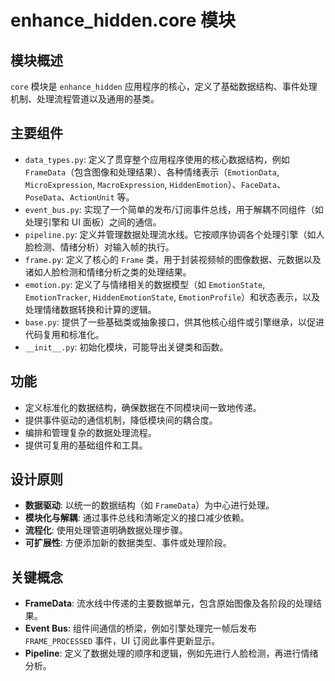 # enhance_hidden.core 模块

## 模块概述

`core` 模块是 `enhance_hidden` 应用程序的核心，定义了基础数据结构、事件处理机制、处理流程管道以及通用的基类。

## 主要组件

*   `data_types.py`: 定义了贯穿整个应用程序使用的核心数据结构，例如 `FrameData`（包含图像和处理结果）、各种情绪表示（`EmotionData`, `MicroExpression`, `MacroExpression`, `HiddenEmotion`）、`FaceData`、`PoseData`、`ActionUnit` 等。
*   `event_bus.py`: 实现了一个简单的发布/订阅事件总线，用于解耦不同组件（如处理引擎和 UI 面板）之间的通信。
*   `pipeline.py`: 定义并管理数据处理流水线。它按顺序协调各个处理引擎（如人脸检测、情绪分析）对输入帧的执行。
*   `frame.py`: 定义了核心的 `Frame` 类，用于封装视频帧的图像数据、元数据以及诸如人脸检测和情绪分析之类的处理结果。
*   `emotion.py`: 定义了与情绪相关的数据模型（如 `EmotionState`, `EmotionTracker`, `HiddenEmotionState`, `EmotionProfile`）和状态表示，以及处理情绪数据转换和计算的逻辑。
*   `base.py`: 提供了一些基础类或抽象接口，供其他核心组件或引擎继承，以促进代码复用和标准化。
*   `__init__.py`: 初始化模块，可能导出关键类和函数。

## 功能

*   定义标准化的数据结构，确保数据在不同模块间一致地传递。
*   提供事件驱动的通信机制，降低模块间的耦合度。
*   编排和管理复杂的数据处理流程。
*   提供可复用的基础组件和工具。

## 设计原则

*   **数据驱动**: 以统一的数据结构（如 `FrameData`）为中心进行处理。
*   **模块化与解耦**: 通过事件总线和清晰定义的接口减少依赖。
*   **流程化**: 使用处理管道明确数据处理步骤。
*   **可扩展性**: 方便添加新的数据类型、事件或处理阶段。

## 关键概念

*   **FrameData**: 流水线中传递的主要数据单元，包含原始图像及各阶段的处理结果。
*   **Event Bus**: 组件间通信的桥梁，例如引擎处理完一帧后发布 `FRAME_PROCESSED` 事件，UI 订阅此事件更新显示。
*   **Pipeline**: 定义了数据处理的顺序和逻辑，例如先进行人脸检测，再进行情绪分析。 